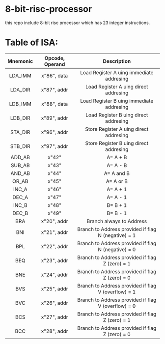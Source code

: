 # 8-bit-risc-processor
 this repo include 8-bit risc processor which has 23 integer instructions.

# Table of ISA:
  Mnemonic| Opcode, Operand | Description 
  :---:|:---:|:---:|
  LDA_IMM |x"86", data|Load Register A uing immediate addresing
  LDA_DIR |x"87", addr|Load Register A uing direct addresing
  LDB_IMM |x"88", data|Load Register B uing immediate addresing
  LDB_DIR |x"89", addr|Load Register B uing direct addresing
  STA_DIR |x"96", addr|Store Register A uing direct addresing
  STB_DIR |x"97", addr|Store Register B uing direct addresing      
  ADD_AB  |x"42"        |A= A + B|
  SUB_AB  |x"43"        |A= A - B|
  AND_AB  |x"44"        |A= A and B|
  OR_AB   |x"45"        |A= A or  B|
  INC_A   |x"46"        |A= A + 1|
  DEC_A   |x"47"        |A= A - 1|
  INC_B   |x"48"        |B= B + 1|
  DEC_B   |x"49"        |B= B - 1|  
  BRA     |x"20", addr|Branch always to Address|
  BNI     |x"21", addr|Branch to Address provided if flag N (negative) = 1|
  BPL     |x"22", addr|Branch to Address provided if flag N (negative) = 0|
  BEQ     |x"23", addr|Branch to Address provided if flag Z (zero) = 1 |
  BNE     |x"24", addr|Branch to Address provided if flag Z (zero) = 0 |
  BVS     |x"25", addr|Branch to Address provided if flag V (overflow) = 1 |
  BVC     |x"26", addr|Branch to Address provided if flag V (overflow) = 0 |
  BCS     |x"27", addr|Branch to Address provided if flag Z (zero) = 1 |
  BCC     |x"28", addr|Branch to Address provided if flag Z (zero) = 0|